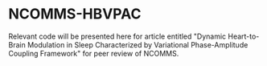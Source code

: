 # NCOMMS-HBVPAC
Relevant code will be presented here for article entitled "Dynamic Heart-to-Brain Modulation in Sleep Characterized by Variational Phase-Amplitude Coupling Framework" for peer review of NCOMMS.
